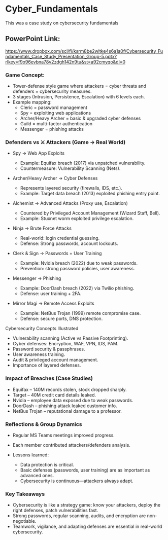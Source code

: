 # Cyber_Fundamentals
This was a case study on cybersecurity fundamentals

## PowerPoint Link: 
https://www.dropbox.com/scl/fi/ksrm8be2wltke4s6a1a0f/Cybersecurity_Fundamentals_Case_Study_Presentation_Group-5.pptx?rlkey=f9o96evbna78v2zdgh142n9tu&st=a92cmyqo&dl=0


### Game Concept:
- Tower-defense style game where attackers = cyber threats and defenders = cybersecurity measures.
- 3 stages (Intrusion, Persistence, Escalation) with 6 levels each.
- Example mapping:
  - Cleric = password management
  - Spy = exploiting web applications
  - Archer/Heavy Archer = basic & upgraded cyber defenses
  - Guild = multi-factor authentication
  - Messenger = phishing attacks


### Defenders vs ⚔ Attackers (Game → Real World)
- Spy → Web App Exploits
  - Example: Equifax breach (2017) via unpatched vulnerability.
  - Countermeasure: Vulnerability Scanning (Nets).
    
- Archer/Heavy Archer → Cyber Defenses
  - Represents layered security (firewalls, IDS, etc.).
  - Example: Target data breach (2013) exploited phishing entry point.

- Alchemist → Advanced Attacks (Proxy use, Escalation)
  - Countered by Privileged Account Management (Wizard Staff, Bell).
  - Example: Stuxnet worm exploited privilege escalation.

- Ninja → Brute Force Attacks
  - Real-world: login credential guessing.
  - Defense: Strong passwords, account lockouts.

- Clerk & Sign → Passwords + User Training
  - Example: Nvidia breach (2022) due to weak passwords.
  - Prevention: strong password policies, user awareness.

- Messenger → Phishing
  - Example: DoorDash breach (2022) via Twilio phishing.
  - Defense: user training + 2FA.

- Mirror Magi → Remote Access Exploits
  - Example: NetBus Trojan (1999) remote compromise case.
  - Defense: secure ports, DNS protection.

Cybersecurity Concepts Illustrated
- Vulnerability scanning (Active vs Passive Footprinting).
- Cyber defenses: Encryption, WAF, VPN, IDS, PAM.
- Password security & passphrases.
- User awareness training.
- Audit & privileged account management.
- Importance of layered defenses.

### Impact of Breaches (Case Studies)
- Equifax – 140M records stolen, stock dropped sharply.
- Target – 40M credit card details leaked.
- Nvidia – employee data exposed due to weak passwords.
- DoorDash – phishing attack leaked customer info.
- NetBus Trojan – reputational damage to a professor.


### Reflections & Group Dynamics
- Regular MS Teams meetings improved progress.
- Each member contributed attackers/defenders analysis.

- Lessons learned:
  - Data protection is critical.
  - Basic defenses (passwords, user training) are as important as advanced ones.
  - Cybersecurity is continuous—attackers always adapt.

### Key Takeaways
- Cybersecurity is like a strategy game: know your attackers, deploy the right defenses, patch vulnerabilities fast.
- Strong passwords, regular scanning, audits, and encryption are non-negotiable.
- Teamwork, vigilance, and adapting defenses are essential in real-world cybersecurity.
